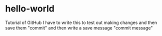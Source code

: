 # hello-world
Tutorial of GitHub
I have to write this to test out making changes and then save them "commit" and then write a save message "commit message"

